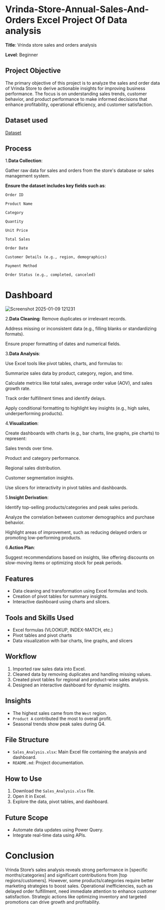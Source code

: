 # Vrinda-Store-Annual-Sales-And-Orders Excel Project Of Data analysis

**Title**: Vrinda store sales and orders analysis

**Level**: Beginner

## Project Objective
The primary objective of this project is to analyze the sales and order data of Vrinda Store to derive actionable insights for improving business performance. The focus is on understanding sales trends, customer behavior, and product performance to make informed decisions that enhance profitability, operational efficiency, and customer satisfaction.

## Dataset used

<a href= "https://docs.google.com/spreadsheets/d/1AADq5PZ-Imv22vYucGy5q_oiVgzsRRJ0/edit?usp=sharing&ouid=104056141736080479150&rtpof=true&sd=true" >Dataset</a>



## Process

1.**Data Collection**:

Gather raw data for sales and orders from the store's database or sales management system.
  
**Ensure the dataset includes key fields such as**:
  
	Order ID

	Product Name

	Category

	Quantity

	Unit Price
 
	Total Sales
 
	Order Date
 
	Customer Details (e.g., region, demographics)
 
	Payment Method
 
	Order Status (e.g., completed, canceled)

# Dashboard

![Screenshot 2025-01-09 121231](https://github.com/user-attachments/assets/4bca7a2b-0969-4627-97f4-c29b1dafbd28)

2.**Data Cleaning**:
Remove duplicates or irrelevant records.

Address missing or inconsistent data (e.g., filling blanks or standardizing formats).

Ensure proper formatting of dates and numerical fields.

3.**Data Analysis**:

Use Excel tools like pivot tables, charts, and formulas to:

Summarize sales data by product, category, region, and time.
 
Calculate metrics like total sales, average order value (AOV), and sales growth rate.
 
Track order fulfillment times and identify delays.
 
Apply conditional formatting to highlight key insights (e.g., high sales, underperforming products).
 
4.**Visualization**:

Create dashboards with charts (e.g., bar charts, line graphs, pie charts) to represent:

Sales trends over time.
 
Product and category performance.
 
Regional sales distribution.
 
Customer segmentation insights.
 
Use slicers for interactivity in pivot tables and dashboards.
 
5.**Insight Derivation**:

Identify top-selling products/categories and peak sales periods.
 
Analyze the correlation between customer demographics and purchase behavior.
 
Highlight areas of improvement, such as reducing delayed orders or promoting low-performing products.
 
6.**Action Plan**:

Suggest recommendations based on insights, like offering discounts on slow-moving items or optimizing stock for peak periods.


## Features
- Data cleaning and transformation using Excel formulas and tools.
- Creation of pivot tables for summary insights.
- Interactive dashboard using charts and slicers.

## Tools and Skills Used
- Excel formulas (VLOOKUP, INDEX-MATCH, etc.)
- Pivot tables and pivot charts
- Data visualization with bar charts, line graphs, and slicers


## Workflow
1. Imported raw sales data into Excel.
2. Cleaned data by removing duplicates and handling missing values.
3. Created pivot tables for regional and product-wise sales analysis.
4. Designed an interactive dashboard for dynamic insights.

## Insights
- The highest sales came from the `West` region.
- `Product A` contributed the most to overall profit.
- Seasonal trends show peak sales during Q4.


## File Structure
- `Sales_Analysis.xlsx`: Main Excel file containing the analysis and dashboard.
- `README.md`: Project documentation.

## How to Use
1. Download the `Sales_Analysis.xlsx` file.
2. Open it in Excel.
3. Explore the data, pivot tables, and dashboard.

## Future Scope
- Automate data updates using Power Query.
- Integrate real-time data using APIs.

# Conclusion

Vrinda Store’s sales analysis reveals strong performance in [specific months/categories] and significant contributions from [top regions/customers]. However, some products/categories require better marketing strategies to boost sales. Operational inefficiencies, such as delayed order fulfillment, need immediate attention to enhance customer satisfaction. Strategic actions like optimizing inventory and targeted promotions can drive growth and profitability.

